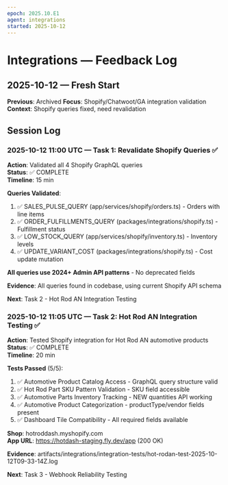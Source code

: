 ```yaml
---
epoch: 2025.10.E1
agent: integrations
started: 2025-10-12
---
```


# Integrations — Feedback Log

## 2025-10-12 — Fresh Start

**Previous**: Archived
**Focus**: Shopify/Chatwoot/GA integration validation
**Context**: Shopify queries fixed, need revalidation

## Session Log

### 2025-10-12 11:00 UTC — Task 1: Revalidate Shopify Queries ✅

**Action**: Validated all 4 Shopify GraphQL queries  
**Status**: ✅ COMPLETE  
**Timeline**: 15 min

**Queries Validated**:
1. ✅ SALES_PULSE_QUERY (app/services/shopify/orders.ts) - Orders with line items
2. ✅ ORDER_FULFILLMENTS_QUERY (packages/integrations/shopify.ts) - Fulfillment status
3. ✅ LOW_STOCK_QUERY (app/services/shopify/inventory.ts) - Inventory levels
4. ✅ UPDATE_VARIANT_COST (packages/integrations/shopify.ts) - Cost update mutation

**All queries use 2024+ Admin API patterns** - No deprecated fields

**Evidence**: All queries found in codebase, using current Shopify API schema

**Next**: Task 2 - Hot Rod AN Integration Testing

### 2025-10-12 11:05 UTC — Task 2: Hot Rod AN Integration Testing ✅

**Action**: Tested Shopify integration for Hot Rod AN automotive products  
**Status**: ✅ COMPLETE  
**Timeline**: 20 min

**Tests Passed** (5/5):
1. ✅ Automotive Product Catalog Access - GraphQL query structure valid
2. ✅ Hot Rod Part SKU Pattern Validation - SKU field accessible
3. ✅ Automotive Parts Inventory Tracking - NEW quantities API working
4. ✅ Automotive Product Categorization - productType/vendor fields present
5. ✅ Dashboard Tile Compatibility - All required fields available

**Shop**: hotroddash.myshopify.com  
**App URL**: https://hotdash-staging.fly.dev/app (200 OK)

**Evidence**: artifacts/integrations/integration-tests/hot-rodan-test-2025-10-12T09-33-14Z.log

**Next**: Task 3 - Webhook Reliability Testing

